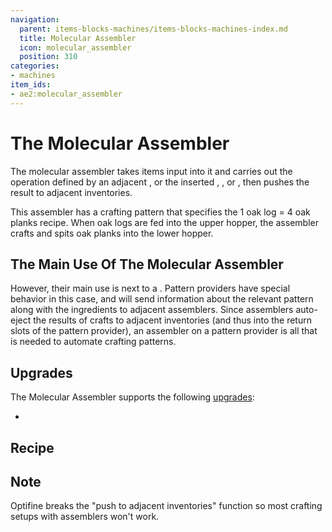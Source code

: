 ```yaml
---
navigation:
  parent: items-blocks-machines/items-blocks-machines-index.md
  title: Molecular Assembler
  icon: molecular_assembler
  position: 310
categories:
- machines
item_ids:
- ae2:molecular_assembler
---
```


# The Molecular Assembler

<BlockImage id="molecular_assembler" scale="8" />

The molecular assembler takes items input into it and carries out the operation defined by an adjacent <ItemLink id="pattern_provider" />,
or the inserted <ItemLink id="crafting_pattern" />, <ItemLink id="smithing_table_pattern" />, or <ItemLink id="stonecutting_pattern" />,
then pushes the result to adjacent inventories.

This assembler has a crafting pattern that specifies the 1 oak log = 4 oak planks recipe. When oak logs are fed into the upper hopper,
the assembler crafts and spits oak planks into the lower hopper.

<GameScene zoom="6" background="transparent">
  <ImportStructure src="../assets/assemblies/standalone_assembler.snbt" />
  <IsometricCamera yaw="195" pitch="30" />
</GameScene>

## The Main Use Of The Molecular Assembler

However, their main use is next to a <ItemLink id="pattern_provider" />. Pattern providers have special behavior in this case,
and will send information about the relevant pattern along with the ingredients to adjacent assemblers. Since assemblers auto-eject the results of
crafts to adjacent inventories (and thus into the return slots of the pattern provider), an assembler on a pattern provider
is all that is needed to automate crafting patterns.

<GameScene zoom="4" background="transparent">
  <ImportStructure src="../assets/assemblies/assembler_tower.snbt" />
  <IsometricCamera yaw="195" pitch="30" />
</GameScene>

## Upgrades

The Molecular Assembler supports the following [upgrades](upgrade_cards.md):

*   <ItemLink id="speed_card" />

## Recipe

<RecipeFor id="molecular_assembler" />

## Note

Optifine breaks the "push to adjacent inventories" function so most crafting setups with assemblers won't work.
